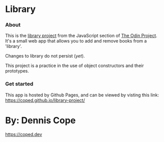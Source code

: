 # Library

### About
This is the [library project](https://www.theodinproject.com/courses/javascript/lessons/library) from the JavaScript section of [The Odin Project](https://www.theodinproject.com). It's a small web app that allows you to add and remove books from a 'library'. 

Changes to library do not persist (*yet*).

This project is a practice in the use of object constructors and their prototypes.

### Get started
This app is hosted by Github Pages, and can be viewed by visting this link: https://coped.github.io/library-project/

# By: Dennis Cope
https://coped.dev